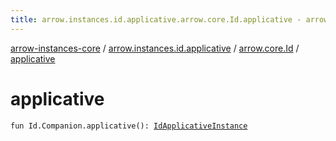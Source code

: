 ```yaml
---
title: arrow.instances.id.applicative.arrow.core.Id.applicative - arrow-instances-core
---
```


[arrow-instances-core](../../index.html) / [arrow.instances.id.applicative](../index.html) / [arrow.core.Id](index.html) / [applicative](./applicative.html)

# applicative

`fun Id.Companion.applicative(): `[`IdApplicativeInstance`](../../arrow.instances/-id-applicative-instance/index.html)